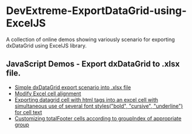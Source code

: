 # DevExtreme-ExportDataGrid-using-ExcelJS
A collection of online demos showing variously scenario for exporting dxDataGrid using ExcelJS library.


## JavaScript Demos - Export dxDataGrid to .xlsx file.

* [Simple dxDataGrid export scenario into .xlsx file](https://eugeniykiyashko.github.io/DevExtreme-ExportDataGrid-using-ExcelJS/demos/simple-export-datagrid/simpleExport.html)
* [Modify Excel cell alignment](https://eugeniykiyashko.github.io/DevExtreme-ExportDataGrid-using-ExcelJS/demos/modify-alignment/index.html)
* [Exporting datagrid cell with html tags into an excel cell with simultaneous use of several font styles("bold", "cursive", "underline") for cell text](https://eugeniykiyashko.github.io/DevExtreme-ExportDataGrid-using-ExcelJS/demos/html-tags-into-excel/index.html)
* [Customizing totalFooter cells according to groupIndex of appropriate group](https://eugeniykiyashko.github.io/DevExtreme-ExportDataGrid-using-ExcelJS/demos/groupIndex-totalFoter-cells/index.html)

